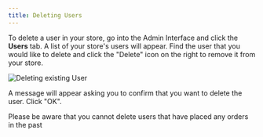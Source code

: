 ```yaml
---
title: Deleting Users
---
```


To delete a user in your store, go into the Admin Interface and click the **Users** tab. A list of your store's users will appear. Find the user that you would like to delete and click the "Delete" icon on the right to remove it from your store.

![Deleting existing User](../../../images/user/users/user_delete_option.jpg)

A message will appear asking you to confirm that you want to delete the user. Click "OK".

<alert kind="warning">
  Please be aware that you cannot delete users that have placed any orders in the past
</alert>
